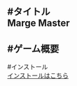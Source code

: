 #タイトル  
Marge Master  
------------  
#ゲーム概要  
------------  
#インストール  
[インストールはこちら](https://x.com/soruteiiiiiiiii)
